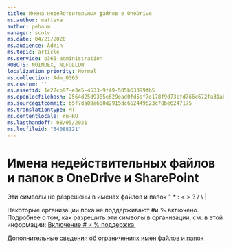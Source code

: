 ```yaml
---
title: Имена недействительных файлов в OneDrive
ms.author: matteva
author: pebaum
manager: scotv
ms.date: 04/21/2020
ms.audience: Admin
ms.topic: article
ms.service: o365-administration
ROBOTS: NOINDEX, NOFOLLOW
localization_priority: Normal
ms.collection: Adm_O365
ms.custom: ''
ms.assetid: 1e27cb97-e3e5-4533-9f49-585b63399fb5
ms.openlocfilehash: 2564d25d9385e629ead0fd5af7e178f9d73cfd766c672fa31abc493185786c76
ms.sourcegitcommit: b5f7da89a650d2915dc652449623c78be6247175
ms.translationtype: MT
ms.contentlocale: ru-RU
ms.lasthandoff: 08/05/2021
ms.locfileid: "54088121"
---
```

# <a name="invalid-file-and-folder-names-in-onedrive-and-sharepoint"></a>Имена недействительных файлов и папок в OneDrive и SharePoint

Эти символы не разрешены в именах файлов и папок " \* : \< \> ? / \ | 
  
Некоторые организации пока не поддерживают #и % включено. Подробнее о том, как разрешить эти символы в организации, см. в этой информации: [Включение # и % поддержка.](https://go.microsoft.com/fwlink/?linkid=862611) 
  
[Дополнительные сведения об ограничениях имен файлов и папок](https://go.microsoft.com/fwlink/?linkid=866430)
  

